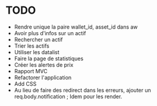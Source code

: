 # TODO
- Rendre unique la paire wallet_id, asset_id dans aw
- Avoir plus d'infos sur un actif
- Rechercher un actif
- Trier les actifs
- Utiliser les datalist
- Faire la page de statistiques
- Créer les alertes de prix
- Rapport MVC
- Refactorer l'application
- Add CSS
- Au lieu de faire des redirect dans les erreurs, ajouter un req.body.notification ; Idem pour les render.